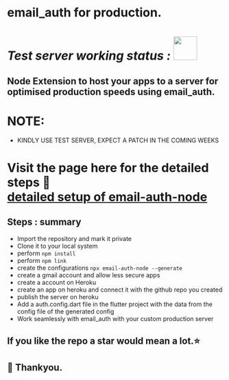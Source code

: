 # email_auth for production.
# ***Test server working status : <img src=https://app-authenticator.herokuapp.com/test/img width=55>***

## Node Extension to host your apps to a server for optimised production speeds using email_auth.
# NOTE:
  - KINDLY USE TEST SERVER, EXPECT A PATCH IN THE COMING WEEKS
# Visit the page here for the detailed steps 📌 <br/>[detailed setup of email-auth-node](https://saran-surya.github.io/email-auth-node/)


## Steps : summary
- Import the repository and mark it private
- Clone it to your local system
- perform ```npm install```
- perform ```npm link```
- create the configurations ```npx email-auth-node --generate```
- create a gmail account and allow less secure apps
- create a account on Heroku
- create an app on heroku and connect it with the github repo you created
- publish the server on heroku
- Add a auth.config.dart file in the flutter project with the data from the config file of the generated config
- Work seamlessly with email_auth with your custom production server

## If you like the repo a star would mean a lot.⭐
## 💚 Thankyou.
